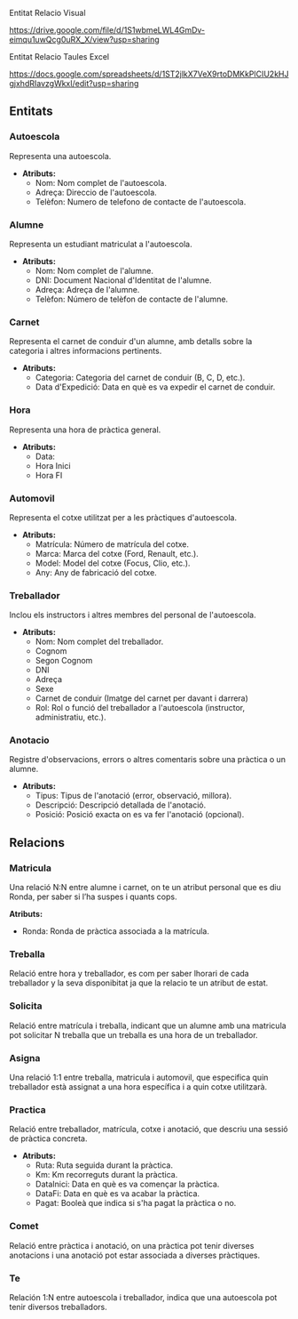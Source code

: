 Entitat Relacio Visual

https://drive.google.com/file/d/1S1wbmeLWL4GmDv-eimqu1uwQcg0uRX_X/view?usp=sharing

Entitat Relacio Taules Excel

https://docs.google.com/spreadsheets/d/1ST2jlkX7VeX9rtoDMKkPlCIU2kHJgjxhdRIavzgWkxI/edit?usp=sharing

## Entitats

### Autoescola

Representa una autoescola.

- **Atributs:**
    - Nom: Nom complet de l'autoescola.
    - Adreça: Direccio de l'autoescola.
    - Telèfon: Numero de telefono de contacte de l'autoescola.

### Alumne

Representa un estudiant matriculat a l'autoescola.

- **Atributs:**
    - Nom: Nom complet de l'alumne.
    - DNI: Document Nacional d'Identitat de l'alumne.
    - Adreça: Adreça de l'alumne.
    - Telèfon: Número de telèfon de contacte de l'alumne.

### Carnet

Representa el carnet de conduir d'un alumne, amb detalls sobre la categoria i altres informacions pertinents.

- **Atributs:**
    - Categoria: Categoria del carnet de conduir (B, C, D, etc.).
    - Data d'Expedició: Data en què es va expedir el carnet de conduir.

### Hora

Representa una hora de pràctica general.

- **Atributs:**
    - Data:
    - Hora Inici
    - Hora FI

### Automovil

Representa el cotxe utilitzat per a les pràctiques d'autoescola.

- **Atributs:**
    - Matrícula: Número de matrícula del cotxe.
    - Marca: Marca del cotxe (Ford, Renault, etc.).
    - Model: Model del cotxe (Focus, Clio, etc.).
    - Any: Any de fabricació del cotxe.

### Treballador

Inclou els instructors i altres membres del personal de l'autoescola.

- **Atributs:**
    - Nom: Nom complet del treballador.
    - Cognom
    - Segon Cognom
    - DNI
    - Adreça
    - Sexe
    - Carnet de conduir (Imatge del carnet per davant i darrera)
    - Rol: Rol o funció del treballador a l'autoescola (instructor, administratiu, etc.).

### Anotacio

Registre d'observacions, errors o altres comentaris sobre una pràctica o un alumne.

- **Atributs:**
    - Tipus: Tipus de l'anotació (error, observació, millora).
    - Descripció: Descripció detallada de l'anotació.
    - Posició: Posició exacta on es va fer l'anotació (opcional).

## Relacions

### Matricula

Una relació N:N entre alumne i carnet, on te un atribut personal que es diu Ronda, per saber si l’ha suspes i quants cops.

**Atributs:**

- Ronda: Ronda de pràctica associada a la matrícula.

### Treballa

Relació entre hora y treballador, es com per saber lhorari de cada treballador y la seva disponibitat ja que la relacio te un atribut de estat.

### Solicita

Relació entre matrícula i treballa, indicant que un alumne amb una matricula pot solicitar N treballa que un treballa es una hora de un treballador.

### Asigna

Una relació 1:1 entre treballa, matricula i automovil, que especifica quin treballador està assignat a una hora específica i a quin cotxe utilitzarà.

### Practica

Relació entre treballador, matrícula, cotxe i anotació, que descriu una sessió de pràctica concreta.

- **Atributs:**
    - Ruta: Ruta seguida durant la pràctica.
    - Km: Km recorreguts durant la pràctica.
    - DataInici: Data en què es va començar la pràctica.
    - DataFi: Data en què es va acabar la pràctica.
    - Pagat: Booleà que indica si s'ha pagat la pràctica o no.

### Comet

Relació entre pràctica i anotació, on una pràctica pot tenir diverses anotacions i una anotació pot estar associada a diverses pràctiques.

### Te
Relación 1:N entre autoescola i treballador, indica que una autoescola pot tenir diversos treballadors.
